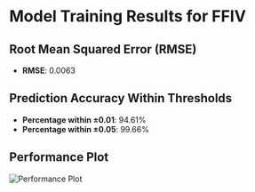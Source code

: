 # Model Training Results for FFIV

## Root Mean Squared Error (RMSE)
- **RMSE**: 0.0063

## Prediction Accuracy Within Thresholds
- **Percentage within ±0.01**: 94.61%
- **Percentage within ±0.05**: 99.66%

## Performance Plot
![Performance Plot](../imgs/FFIV.png)
